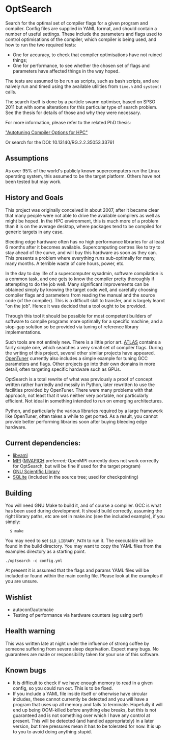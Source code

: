 # OptSearch

Search for the optimal set of compiler flags for a given program and compiler.
Config files are supplied in YAML format, and should contain a number of
useful settings.  These include the parameters and flags used to control
optimisations of the compiler, which compiler is being used, and how to run
the two required tests:

* One for accuracy, to check that compiler optimisations have not ruined
  things;
* One for performance, to see whether the chosen set of flags and parameters
  have affected things in the way hoped.

The tests are assumed to be run as scripts, such as bash scripts, and are
naively run and timed using the available utilities from `time.h` and
`system()` calls.

The search itself is done by a particle swarm optimiser, based on SPSO 2011
but with some alterations for this particular type of search problem.  See the
thesis for details of those and why they were necessary.

For more information, please refer to the related PhD thesis:

["Autotuning Compiler Options for HPC"](https://researchportal.bath.ac.uk/en/studentTheses/auto-tuning-compiler-options-for-hpc)

Or search for the DOI: 10.13140/RG.2.2.35053.33761

## Assumptions
As over 95% of the world's publicly known supercomputers run the Linux
operating system, this assumed to be the target platform.  Others have not
been tested but may work.

## History and Goals
This project was originally conceived in about 2007, after it became clear
that many people were not able to drive the available compilers as well as
might be hoped.  In the HPC environment, this is much more of a problem than
it is on the average desktop, where packages tend to be compiled for generic
targets in any case.

Bleeding edge hardware often has no high performance libraries for at least 6
months after it becomes available.  Supercomputing centres like to try to stay
ahead of the curve, and will buy this hardware as soon as they can.  This
presents a problem where everything runs sub-optimally for many, many months.
A terrible waste of core hours, power, etc.

In the day to day life of a supercomputer sysadmin,
software compilation is a common task, and one gets to know the compiler
pretty thoroughly if attempting to do the job well.  Many significant
improvements can be obtained simply by knowing the target code well, and
carefully choosing compiler flags and parameters from reading the manual and
the source code (of the compiler).  This is a difficult skill to transfer, and
is largely learnt "on the job".  Hence it was decided that a tool ought to be
provided.

Through this tool it should be possible for most competent builders
of software to compile programs more optimally for a specific machine, and a
stop-gap solution so be provided via tuning of reference library
implementations.

Such tools are not entirely new.  There is a little prior art.
[ATLAS](https://github.com/math-atlas/math-atlas) contains
a fairly simple one, which searches a very small set of compiler flags.
During the writing of this project, several other similar projects have
appeared.  [OpenTuner](https://github.com/jansel/opentuner) currently also includes a
simple example for tuning GCC parameters and flags.  Other projects go into
their own domains in more detail, often targeting specific hardware such
as GPUs.

OptSearch is a total rewrite of what was previously a proof of concept written
rather hurriedly and messily in Python, later rewritten to use the facilities
provided by OpenTuner.  There were many problems with that approach, not least
that it was neither very portable, nor particularly efficient.  Not ideal in
something intended to run on emerging architectures.

Python, and particularly the various libraries required by a large framework
like OpenTuner, often takes a while to get ported.  As a result, you cannot
provide better performing libraries soon after buying bleeding edge
hardware.

## Current dependencies:
* [libyaml](https://github.com/yaml/libyaml)
* [MPI](https://www.mpi-forum.org/) ([MVAPICH](http://mvapich.cse.ohio-state.edu/) preferred; OpenMPI currently does
  not work correctly for OptSearch, but will be fine if used for the target program)
* [GNU Scientific Library](https://www.gnu.org/software/gsl/)
* [SQLite](https://sqlite.org/index.html) (included in the source tree; used for checkpointing)

## Building
You will need GNU Make to build it, and of course a compiler.  GCC is what has
been used during development.  It should build correctly, assuming the right
library paths, etc are set in make.inc (see the included example), if you
simply:
```
  $ make
```
You may need to set `$LD_LIBRARY_PATH` to run it.  The executable will be
found in the build directory.  You may want to copy the YAML files from the
examples directory as a starting point.
```
./optsearch -c config.yml
```
At present it is assumed that the flags and params YAML files will be included
or found within the main config file.  Please look at the examples if you are
unsure.

## Wishlist
* autoconf/automake
* Testing of performance via hardware counters (eg using perf)

## Health warning

This was written late at night under the influence of strong coffee by someone
suffering from severe sleep deprivation.  Expect many bugs.  No guarantees are
made or responsibility taken for your use of this software.

## Known bugs
* It is difficult to check if we have enough memory to read in a given config,
  so you could run out.  This is to be fixed.
* If you include a YAML file inside itself or otherwise have circular
  includes, these cannot currently be detected and you will have a program
  that uses up all memory and fails to terminate. Hopefully it will end up
  being OOM-killed before anything else breaks, but this is not guaranteed and
  is not something over which I have any control at present.
  This will be detected (and handled appropriately) in a later version, but
  time pressures mean it has to be tolerated for now.  It is up to you to
  avoid doing anything stupid.

